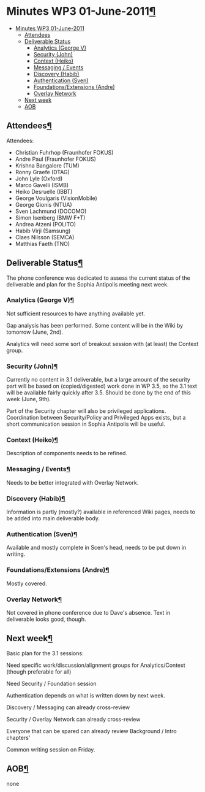 Minutes WP3 01-June-2011[¶](#Minutes-WP3-01-June-2011)
======================================================

-   [Minutes WP3 01-June-2011](#Minutes-WP3-01-June-2011)
    -   [Attendees](#Attendees)
    -   [Deliverable Status](#Deliverable-Status)
        -   [Analytics (George V)](#Analytics-George-V)
        -   [Security (John)](#Security-John)
        -   [Context (Heiko)](#Context-Heiko)
        -   [Messaging / Events](#Messaging-Events)
        -   [Discovery (Habib)](#Discovery-Habib)
        -   [Authentication (Sven)](#Authentication-Sven)
        -   [Foundations/Extensions
            (Andre)](#FoundationsExtensions-Andre)
        -   [Overlay Network](#Overlay-Network)
    -   [Next week](#Next-week)
    -   [AOB](#AOB)

Attendees[¶](#Attendees)
------------------------

Attendees:

-   Christian Fuhrhop (Fraunhofer FOKUS)
-   Andre Paul (Fraunhofer FOKUS)
-   Krishna Bangalore (TUM)
-   Ronny Graefe (DTAG)
-   John Lyle (Oxford)
-   Marco Gavelli (ISMB)
-   Heiko Desruelle (IBBT)
-   George Voulgaris (VisionMobile)
-   George Gionis (NTUA)
-   Sven Lachmund (DOCOMO)
-   Simon Isenberg (BMW F+T)
-   Andrea Atzeni (POLITO)
-   Habib Virji (Samsung)
-   Claes Nilsson (SEMCA)
-   Matthias Faeth (TNO)

Deliverable Status[¶](#Deliverable-Status)
------------------------------------------

The phone conference was dedicated to assess the current status of the
deliverable and plan for the Sophia Antipolis meeting next week.

### Analytics (George V)[¶](#Analytics-George-V)

Not sufficient resources to have anything available yet.

Gap analysis has been performed. Some content will be in the Wiki by
tomorrow (June, 2nd).

Analytics will need some sort of breakout session with (at least) the
Context group.

### Security (John)[¶](#Security-John)

Currently no content in 3.1 deliverable, but a large amount of the
security part will be based on (copied/digested) work done in WP 3.5, so
the 3.1 text will be available fairly quickly after 3.5. Should be done
by the end of this week (June, 9th).

Part of the Security chapter will also be privileged applications.
Coordination between Security/Policy and Privileged Apps exists, but a
short communication session in Sophia Antipolis will be useful.

### Context (Heiko)[¶](#Context-Heiko)

Description of components needs to be refined.

### Messaging / Events[¶](#Messaging-Events)

Needs to be better integrated with Overlay Network.

### Discovery (Habib)[¶](#Discovery-Habib)

Information is partly (mostly?) available in referenced Wiki pages,
needs to be added into main deliverable body.

### Authentication (Sven)[¶](#Authentication-Sven)

Available and mostly complete in Scen's head, needs to be put down in
writing.

### Foundations/Extensions (Andre)[¶](#FoundationsExtensions-Andre)

Mostly covered.

### Overlay Network[¶](#Overlay-Network)

Not covered in phone conference due to Dave's absence. Text in
deliverable looks good, though.

Next week[¶](#Next-week)
------------------------

Basic plan for the 3.1 sessions:

Need specific work/discussion/alignment groups for Analytics/Context
(though preferable for all)

Need Security / Foundation session

Authentication depends on what is written down by next week.

Discovery / Messaging can already cross-review

Security / Overlay Network can already cross-review

Everyone that can be spared can already review Background / Intro
chapters'

Common writing session on Friday.

AOB[¶](#AOB)
------------

none

